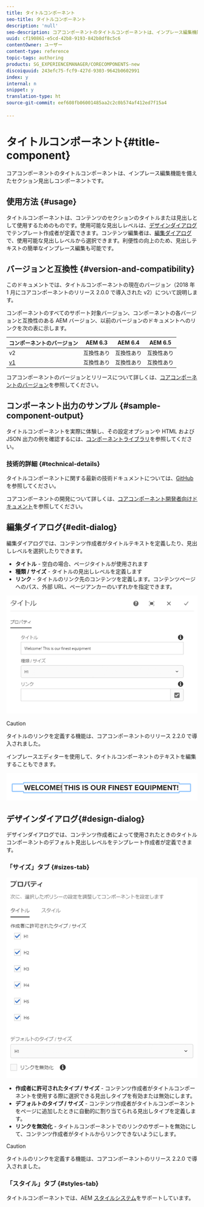 ```yaml
---
title: タイトルコンポーネント
seo-title: タイトルコンポーネント
description: 'null'
seo-description: コアコンポーネントのタイトルコンポーネントは、インプレース編集機能を備えたセクション見出しコンポーネントです。
uuid: cf190861-e5cd-42b8-9193-842b8df8c5c6
contentOwner: ユーザー
content-type: reference
topic-tags: authoring
products: SG_EXPERIENCEMANAGER/CORECOMPONENTS-new
discoiquuid: 243efc75-fcf9-427d-9303-9642b0602991
index: y
internal: n
snippet: y
translation-type: ht
source-git-commit: eef608fb06001485aa2c2c0b574af412ed7f15a4

---
```



# タイトルコンポーネント{#title-component}

コアコンポーネントのタイトルコンポーネントは、インプレース編集機能を備えたセクション見出しコンポーネントです。

## 使用方法 {#usage}

タイトルコンポーネントは、コンテンツのセクションのタイトルまたは見出しとして使用するためのものです。使用可能な見出しレベルは、[デザインダイアログ](#design-dialog)でテンプレート作成者が定義できます。コンテンツ編集者は、[編集ダイアログ](#edit-dialog)で、使用可能な見出しレベルから選択できます。利便性の向上のため、見出しテキストの簡単なインプレース編集も可能です。

## バージョンと互換性 {#version-and-compatibility}

このドキュメントでは、タイトルコンポーネントの現在のバージョン（2018 年 1 月にコアコンポーネントのリリース 2.0.0 で導入された v2）について説明します。

コンポーネントのすべてのサポート対象バージョン、コンポーネントの各バージョンと互換性のある AEM バージョン、以前のバージョンのドキュメントへのリンクを次の表に示します。

| コンポーネントのバージョン | AEM 6.3 | AEM 6.4 | AEM 6.5 |
|---|---|---|---|
| v2 | 互換性あり | 互換性あり | 互換性あり |
| [v1](title-v1.md) | 互換性あり | 互換性あり | 互換性あり |

コアコンポーネントのバージョンとリリースについて詳しくは、[コアコンポーネントのバージョン](versions.md)を参照してください。

## コンポーネント出力のサンプル {#sample-component-output}

タイトルコンポーネントを実際に体験し、その設定オプションや HTML および JSON 出力の例を確認するには、[コンポーネントライブラリ](http://opensource.adobe.com/aem-core-wcm-components/library/title.html)を参照してください。

### 技術的詳細 {#technical-details}

タイトルコンポーネントに関する最新の技術ドキュメントについては、[GitHub](https://github.com/adobe/aem-core-wcm-components/blob/master/content/src/content/jcr_root/apps/core/wcm/components/title/v2/title) を参照してください。

コアコンポーネントの開発について詳しくは、[コアコンポーネント開発者向けドキュメント](developing.md)を参照してください。

## 編集ダイアログ{#edit-dialog}

編集ダイアログでは、コンテンツ作成者がタイトルテキストを定義したり、見出しレベルを選択したりできます。

* **タイトル** - 空白の場合、ページタイトルが使用されます
* **種類 / サイズ** - タイトルの見出しレベルを定義します
* **リンク** - タイトルのリンク先のコンテンツを定義します。コンテンツページへのパス、外部 URL、ページアンカーのいずれかを指定できます。

![](assets/screenshot_2018-10-19at110055.png)

>[!CAUTION]
>
>タイトルのリンクを定義する機能は、コアコンポーネントのリリース 2.2.0 で導入されました。

インプレースエディターを使用して、タイトルコンポーネントのテキストを編集することもできます。

![](assets/chlimage_1-37.png)

## デザインダイアログ{#design-dialog}

デザインダイアログでは、コンテンツ作成者によって使用されたときのタイトルコンポーネントのデフォルト見出しレベルをテンプレート作成者が定義できます。

### 「サイズ」タブ {#sizes-tab}

![](assets/screenshot_2018-10-19at110120.png)

* **作成者に許可されたタイプ / サイズ** - コンテンツ作成者がタイトルコンポーネントを使用する際に選択できる見出しタイプを有効または無効にします。
* **デフォルトのタイプ / サイズ** - コンテンツ作成者がタイトルコンポーネントをページに追加したときに自動的に割り当てられる見出しタイプを定義します。
* **リンクを無効化** - タイトルコンポーネントでのリンクのサポートを無効にして、コンテンツ作成者がタイトルからリンクできないようにします。

>[!CAUTION]
>
>タイトルのリンクを定義する機能は、コアコンポーネントのリリース 2.2.0 で導入されました。

### 「スタイル」タブ {#styles-tab}

タイトルコンポーネントでは、AEM [スタイルシステム](authoring.md#component-styling)をサポートしています。